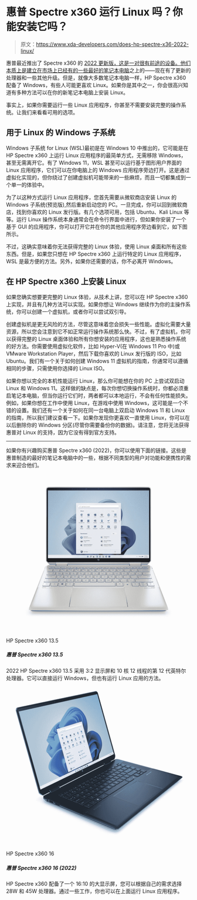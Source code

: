 # 惠普 Spectre x360 运行 Linux 吗？你能安装它吗？

> 原文：<https://www.xda-developers.com/does-hp-spectre-x36-2022-linux/>

惠普最近推出了 Spectre x360 的 [2022 更新版，这是一对很有前途的设备。他们本质上是建立在市场上已经有的一些](https://www.xda-developers.com/hp-spectre-x360-2022/)[最好的笔记本电脑](https://www.xda-developers.com/best-laptops/)之上的——现在有了更新的处理器和一些其他升级。但是，就像大多数笔记本电脑一样，HP Spectre x360 配备了 Windows，有些人可能更喜欢 Linux。如果你是其中之一，你会很高兴知道有多种方法可以在你的新笔记本电脑上安装 Linux。

事实上，如果你需要运行一些 Linux 应用程序，你甚至不需要安装完整的操作系统。让我们来看看可用的选项。

## 用于 Linux 的 Windows 子系统

Windows 子系统 for Linux (WSL)最初是在 Windows 10 中推出的，它可能是在 HP Spectre x360 上运行 Linux 应用程序的最简单方式，无需移除 Windows，甚至无需离开它。有了 Windows 11，WSL 甚至可以运行基于图形用户界面的 Linux 应用程序，它们可以在你电脑上的 Windows 应用程序旁边打开。这是通过虚拟化实现的，但你绕过了创建虚拟机可能带来的一些麻烦，而且一切都集成到一个单一的体验中。

为了以这种方式运行 Linux 应用程序，您首先需要从微软商店安装 Linux 的 Windows 子系统(预览版),然后重新启动您的 PC。一旦完成，你可以回到微软商店，找到你喜欢的 Linux 发行版。有几个选项可用，包括 Ubuntu、Kali Linux 等等。运行 Linux 操作系统本身通常会在命令行界面中进行，但如果你安装了一个基于 GUI 的应用程序，你可以打开它并在你的其他应用程序旁边看到它，如下图所示。

不过，这确实意味着你无法获得完整的 Linux 体验，使用 Linux 桌面和所有这些东西。但是，如果您只想在 HP Spectre x360 上运行特定的 Linux 应用程序，WSL 是最方便的方法。另外，如果你还需要的话，你不必离开 Windows。

## 在 HP Spectre x360 上安装 Linux

如果您确实想要更完整的 Linux 体验，从技术上讲，您可以在 HP Spectre x360 上实现，并且有几种方法可以实现。如果你想让 Windows 继续作为你的主操作系统，你可以创建一个虚拟机，或者你可以尝试双引导。

创建虚拟机是更无风险的方法，尽管这意味着您会损失一些性能。虚拟化需要大量资源，所以您会注意到它不如正常运行操作系统那么快。不过，有了虚拟机，你可以获得完整的 Linux 桌面体验和所有你想安装的应用程序，这也是熟悉操作系统的好方法。你需要使用虚拟化软件，比如 Hyper-V(在 Windows 11 Pro 中)或 VMware Workstation Player，然后下载你喜欢的 Linux 发行版的 ISO，比如 Ubuntu。我们有一个关于如何创建 Windows 11 虚拟机的指南，你通常可以遵循相同的步骤，只需使用你选择的 Linux ISO。

如果你想以完全的本机性能运行 Linux，那么你可能想在你的 PC 上尝试双启动 Linux 和 Windows 11。这样做的缺点是，每次你想切换操作系统时，你都必须重启笔记本电脑，但当你运行它们时，两者都可以本地运行，不会有任何性能损失。例如，如果你想在工作中使用 Linux，在游戏中使用 Windows，这可能是一个不错的设置。我们还有一个关于如何在同一台电脑上双启动 Windows 11 和 Linux 的指南，所以我们建议查看一下。如果你发现你更喜欢一直使用 Linux，你可以在以后删除你的 Windows 分区(尽管你需要备份你的数据)。请注意，您将无法获得惠普对 Linux 的支持，因为它没有得到官方支持。

* * *

如果你有兴趣购买惠普 Spectre x360 (2022)，你可以使用下面的链接。这些是惠普制造的最好的笔记本电脑中的一些，根据不同类型的用户对功能和便携性的需求来迎合他们。

 <picture>![The HP Spectre x360 13.5 is a premium convertible laptop with a stunning deisng and great performance for everyday tasks.](img/3116aac455db3b2da28af3fcd8c8a579.png)</picture> 

HP Spectre x360 13.5

##### 惠普 Spectre x360 13.5

2022 HP Spectre x360 13.5 采用 3:2 显示屏和 10 核 12 线程的第 12 代英特尔处理器。它可以直接运行 Windows，但也有运行 Linux 应用的方法。

 <picture>![The HP Spectre x360 16 is a powerful convertible laptop with high-end processors and discrete graphics, plus a fantastic display.](img/51e1b3dba34e25ccec1221618101e2b4.png)</picture> 

HP Spectre x360 16

##### 惠普 Spectre x360 16 (2022)

HP Spectre x360 配备了一个 16:10 的大显示屏，您可以根据自己的需求选择 28W 和 45W 处理器。通过一些工作，你也可以在上面运行 Linux 应用程序。